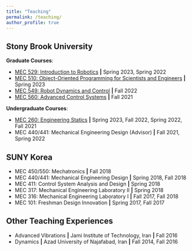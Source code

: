 ```yaml
---
title: "Teaching"
permalink: /teaching/
author_profile: true
---
```


## Stony Brook University
**Graduate Courses**:
* [MEC 529: Introduction to Robotics](/teaching/MEC529) **\|** Spring 2023, Spring 2022
* [MEC 510: Object-Oriented Programming for Scientists and Engineers](/teaching/MEC510) **\|** Spring 2023
* [MEC 549: Robot Dynamics and Control](/teaching/MEC549) **\|** Fall 2022
* [MEC 560: Advanced Control Systems](https://aminfakhari.github.io/_pages/teaching/MEC560/MEC560_Syllabus_Fall2021.pdf) **\|** Fall 2021

**Undergraduate Courses**:
* [MEC 260: Engineering Statics](/teaching/MEC260) **\|** Spring 2023, Fall 2022, Spring 2022, Fall 2021
* MEC 440/441: Mechanical Engineering Design (Advisor) **\|** Fall 2021, Spring 2022

## SUNY Korea
* MEC 450/550: Mechatronics **\|** Fall 2018
* MEC 440/441: Mechanical Engineering Design **\|** Spring 2018, Fall 2018
* MEC 411: Control System Analysis and Design **\|** Spring 2018
* MEC 317: Mechanical Engineering Laboratory II **\|** Spring 2018
* MEC 316: Mechanical Engineering Laboratory I **\|** Fall 2017, Fall 2018
* MEC 101: Freshman Design Innovation **\|** Spring 2017, Fall 2017

## Other Teaching Experiences
* Advanced Vibrations **\|** Jami Institute of Technology, Iran **\|** Fall 2016
* Dynamics **\|** Azad University of Najafabad, Iran **\|** Fall 2014, Fall 2016

<!---
&nbsp; • &nbsp; Advanced Vibrations **\|** Jami Institute of Technology, Iran **\|** Fall 2016 \
&nbsp; • &nbsp; Dynamics **\|** Azad University of Najafabad, Iran **\|** Fall 2014, Fall 2016
-->
